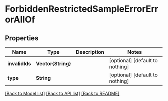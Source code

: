 # ForbiddenRestrictedSampleErrorErrorAllOf


## Properties
Name | Type | Description | Notes
------------ | ------------- | ------------- | -------------
**invalidIds** | **Vector{String}** |  | [optional] [default to nothing]
**type** | **String** |  | [optional] [default to nothing]


[[Back to Model list]](../README.md#models) [[Back to API list]](../README.md#api-endpoints) [[Back to README]](../README.md)


